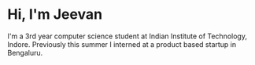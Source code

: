 <h1 align="left">Hi, I'm Jeevan</h1>

<p>
I'm a 3rd year computer science student at Indian Institute of Technology, Indore. Previously this summer I interned at a product based startup in Bengaluru.
</p>
